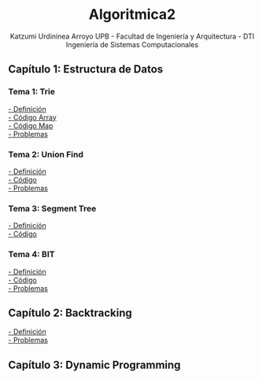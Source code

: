 
 <div align="center">

# Algoritmica2

 Katzumi Urdininea Arroyo
 UPB - Facultad de Ingeniería y Arquitectura - DTI  
 Ingeniería de Sistemas Computacionales  

 <div align="left">
  
 ## Capítulo 1: Estructura de Datos
  ### Tema 1: Trie
  [- Definición](https://github.com/KatUrdi/Algoritmica-2/blob/main/Estructura%20de%20datos/trie/Readme.md)  
  [- Código Array](https://github.com/KatUrdi/Algoritmica-2/blob/main/Estructura%20de%20datos/trie/trieArray)  
  [- Código Map](https://github.com/KatUrdi/Algoritmica-2/blob/main/Estructura%20de%20datos/trie/trieMap.cpp)  
  [- Problemas](https://github.com/KatUrdi/Algoritmica-2/tree/main/Estructura%20de%20datos/trie/Problemas)  
  ### Tema 2: Union Find
  [- Definición](https://github.com/KatUrdi/Algoritmica-2/blob/main/Estructura%20de%20datos/Union%20Find/Readme.md)  
  [- Código](https://github.com/KatUrdi/Algoritmica-2/blob/main/Estructura%20de%20datos/Union%20Find/unionFind.cpp)  
  [- Problemas](https://github.com/KatUrdi/Algoritmica-2/tree/main/Estructura%20de%20datos/Union%20Find/Problemas)   
  ### Tema 3: Segment Tree
  [- Definición](https://github.com/KatUrdi/Algoritmica-2/blob/main/Estructura%20de%20datos/Segment%20Tree/Readme.md)  
  [- Código](https://github.com/KatUrdi/Algoritmica-2/blob/main/Estructura%20de%20datos/Segment%20Tree/segmentTree.cpp)   
 ### Tema 4: BIT
  [- Definición](https://github.com/KatUrdi/Algoritmica-2/blob/main/Estructura%20de%20datos/BIT/readme.md)  
  [- Código](https://github.com/KatUrdi/Algoritmica-2/blob/main/Estructura%20de%20datos/BIT/bit.cpp)  
  [- Problemas](https://github.com/KatUrdi/Algoritmica-2/tree/main/Estructura%20de%20datos/BIT/Problemas)  

 <div align="left">  
 
  ## Capítulo 2: Backtracking  
  [- Definición](https://github.com/KatUrdi/Algoritmica-2/blob/main/Backtracking/README.md)  
   [- Problemas](https://github.com/KatUrdi/Algoritmica-2/tree/main/Backtracking/Problemas)  

 <div align="right"> 

 <div align="left">  
 
  ## Capítulo 3: Dynamic Programming 
